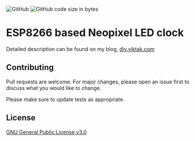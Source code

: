 ![GitHub](https://img.shields.io/github/license/viktak/neopixel-clock) ![GitHub code size in bytes](https://img.shields.io/github/languages/code-size/viktak/neopixel-clock)

# ESP8266 based Neopixel LED clock

Detailed description can be found on my blog, [diy.viktak.com](https://diy.viktak.com/2020/09/mirror-led-clock.html)

## Contributing
Pull requests are welcome. For major changes, please open an issue first to discuss what you would like to change.

Please make sure to update tests as appropriate.

## License
[GNU General Public License v3.0](https://choosealicense.com/licenses/gpl-3.0/)
